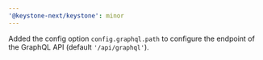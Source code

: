 ```yaml
---
'@keystone-next/keystone': minor
---
```


Added the config option `config.graphql.path` to configure the endpoint of the GraphQL API (default `'/api/graphql'`).
